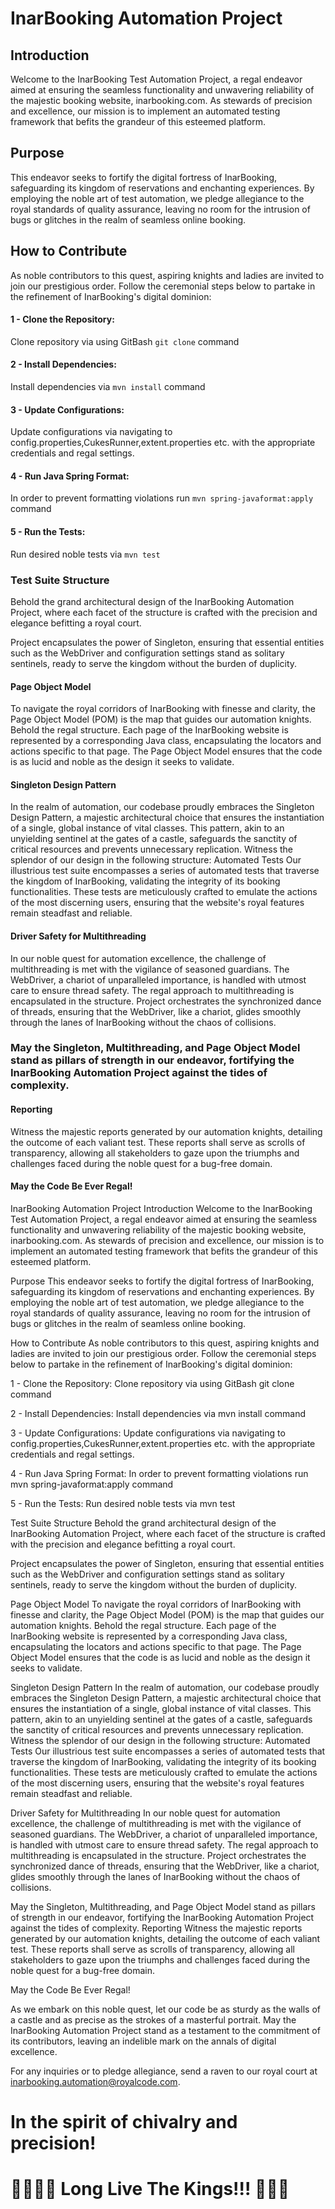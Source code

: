 # InarBooking Automation Project
## Introduction
<p>
Welcome to the InarBooking Test Automation Project, 
a regal endeavor aimed at ensuring the seamless functionality and 
unwavering reliability of the majestic booking website, inarbooking.com. 
As stewards of precision and excellence, our mission is to implement an 
automated testing framework that befits the grandeur of this esteemed platform.
</p>

## Purpose
<p>
This endeavor seeks to fortify the digital fortress of InarBooking, 
safeguarding its kingdom of reservations and enchanting experiences. 
By employing the noble art of test automation, we pledge allegiance to the 
royal standards of quality assurance, leaving no room for the intrusion of 
bugs or glitches in the realm of seamless online booking.
</p>

## How to Contribute
<p>
As noble contributors to this quest, aspiring knights and ladies are
invited to join our prestigious order. Follow the ceremonial steps below 
to partake in the refinement of InarBooking's digital dominion:
</p>

####  1 - Clone the Repository:
Clone repository via using GitBash `git clone` command
####  2 - Install Dependencies:
Install dependencies via `mvn install` command
####  3 - Update Configurations:
Update configurations via navigating to config.properties,CukesRunner,extent.properties etc.  with the appropriate credentials and regal settings.
####  4 - Run Java Spring Format:
In order to prevent formatting violations run `mvn spring-javaformat:apply` command
####  5 - Run the Tests:
Run desired noble tests via `mvn test` 

### Test Suite Structure
<p>
Behold the grand architectural design of the InarBooking 
Automation Project, where each facet of the structure is crafted 
with the precision and elegance befitting a royal court.
</p>
<p>
Project encapsulates the power of Singleton, ensuring that essential 
entities such as the WebDriver and configuration settings stand as 
solitary sentinels, ready to serve the kingdom without the burden of
duplicity.
</p>

#### Page Object Model
To navigate the royal corridors of InarBooking with finesse and clarity,
the Page Object Model (POM) is the map that guides our automation knights.
Behold the regal structure.
Each page of the InarBooking website is represented by a corresponding Java class,
encapsulating the locators and actions specific to that page.
The Page Object Model ensures that the code is as lucid and noble as the design it seeks to validate.

####  Singleton Design Pattern

In the realm of automation, our codebase proudly embraces the Singleton Design Pattern, a majestic architectural choice that ensures the instantiation of a single, global instance of vital classes. This pattern, akin to an unyielding sentinel at the gates of a castle, safeguards the sanctity of critical resources and prevents unnecessary replication. Witness the splendor of our design in the following structure:
Automated Tests
Our illustrious test suite encompasses a series of automated tests that traverse the kingdom of InarBooking, validating the integrity of its booking functionalities. These tests are meticulously crafted to emulate the actions of the most discerning users, ensuring that the website's royal features remain steadfast and reliable.


#### Driver Safety for Multithreading

<p>
In our noble quest for automation excellence, the challenge of 
multithreading is met with the vigilance of seasoned guardians. 
The WebDriver, a chariot of unparalleled importance, is handled with 
utmost care to ensure thread safety. The regal approach to 
multithreading is encapsulated in the structure.
Project orchestrates the synchronized dance of threads, 
ensuring that the WebDriver, like a chariot, glides smoothly 
through the lanes of InarBooking without the chaos of collisions.
</p>

### May the Singleton, Multithreading, and Page Object Model stand as pillars of strength in our endeavor, fortifying the InarBooking Automation Project against the tides of complexity.

#### Reporting
Witness the majestic reports generated by our automation knights, detailing the outcome of each valiant test. These reports shall serve as scrolls of transparency, allowing all stakeholders to gaze upon the triumphs and challenges faced during the noble quest for a bug-free domain.

#### May the Code Be Ever Regal!
InarBooking Automation Project
Introduction
Welcome to the InarBooking Test Automation Project, a regal endeavor aimed at ensuring the seamless functionality and unwavering reliability of the majestic booking website, inarbooking.com. As stewards of precision and excellence, our mission is to implement an automated testing framework that befits the grandeur of this esteemed platform.

Purpose
This endeavor seeks to fortify the digital fortress of InarBooking, safeguarding its kingdom of reservations and enchanting experiences. By employing the noble art of test automation, we pledge allegiance to the royal standards of quality assurance, leaving no room for the intrusion of bugs or glitches in the realm of seamless online booking.

How to Contribute
As noble contributors to this quest, aspiring knights and ladies are invited to join our prestigious order. Follow the ceremonial steps below to partake in the refinement of InarBooking's digital dominion:

1 - Clone the Repository:
Clone repository via using GitBash git clone command

2 - Install Dependencies:
Install dependencies via mvn install command

3 - Update Configurations:
Update configurations via navigating to config.properties,CukesRunner,extent.properties etc. with the appropriate credentials and regal settings.

4 - Run Java Spring Format:
In order to prevent formatting violations run mvn spring-javaformat:apply command

5 - Run the Tests:
Run desired noble tests via mvn test

Test Suite Structure
Behold the grand architectural design of the InarBooking Automation Project, where each facet of the structure is crafted with the precision and elegance befitting a royal court.

Project encapsulates the power of Singleton, ensuring that essential entities such as the WebDriver and configuration settings stand as solitary sentinels, ready to serve the kingdom without the burden of duplicity.

Page Object Model
To navigate the royal corridors of InarBooking with finesse and clarity, the Page Object Model (POM) is the map that guides our automation knights. Behold the regal structure. Each page of the InarBooking website is represented by a corresponding Java class, encapsulating the locators and actions specific to that page. The Page Object Model ensures that the code is as lucid and noble as the design it seeks to validate.

Singleton Design Pattern
In the realm of automation, our codebase proudly embraces the Singleton Design Pattern, a majestic architectural choice that ensures the instantiation of a single, global instance of vital classes. This pattern, akin to an unyielding sentinel at the gates of a castle, safeguards the sanctity of critical resources and prevents unnecessary replication. Witness the splendor of our design in the following structure: Automated Tests Our illustrious test suite encompasses a series of automated tests that traverse the kingdom of InarBooking, validating the integrity of its booking functionalities. These tests are meticulously crafted to emulate the actions of the most discerning users, ensuring that the website's royal features remain steadfast and reliable.

Driver Safety for Multithreading
In our noble quest for automation excellence, the challenge of multithreading is met with the vigilance of seasoned guardians. The WebDriver, a chariot of unparalleled importance, is handled with utmost care to ensure thread safety. The regal approach to multithreading is encapsulated in the structure. Project orchestrates the synchronized dance of threads, ensuring that the WebDriver, like a chariot, glides smoothly through the lanes of InarBooking without the chaos of collisions.

May the Singleton, Multithreading, and Page Object Model stand as pillars of strength in our endeavor, fortifying the InarBooking Automation Project against the tides of complexity.
Reporting
Witness the majestic reports generated by our automation knights, detailing the outcome of each valiant test. These reports shall serve as scrolls of transparency, allowing all stakeholders to gaze upon the triumphs and challenges faced during the noble quest for a bug-free domain.

May the Code Be Ever Regal!

As we embark on this noble quest, let our code be as sturdy as the walls of a castle and as precise as the strokes of a masterful portrait. May the InarBooking Automation Project stand as a testament to the commitment of its contributors, leaving an indelible mark on the annals of digital excellence.

For any inquiries or to pledge allegiance, send a raven to our royal court at inarbooking.automation@royalcode.com.

# In the spirit of chivalry and precision!
# 👑👑👑👑 Long Live The Kings!!! 👑👑👑



